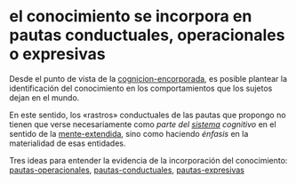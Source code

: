 # el conocimiento se incorpora en pautas conductuales, operacionales o expresivas

Desde el punto de vista de la [cognicion-encorporada](cognicion-encorporada.md), es posible plantear la identificación del conocimiento en los comportamientos que los sujetos dejan en el mundo.

En este sentido, los «rastros» conductuales de las pautas que propongo no tienen que verse necesariamente como *parte del [sistema](sistema.md) cognitivo* en el sentido de la [mente-extendida](mente-extendida.md), sino como haciendo *énfasis* en la materialidad de esas entidades.

Tres ideas para entender la evidencia de la incorporación del conocimiento:  [pautas-operacionales](pautas-operacionales.md),  [pautas-conductuales](pautas-conductuales.md), [pautas-expresivas](pautas-expresivas.md)
